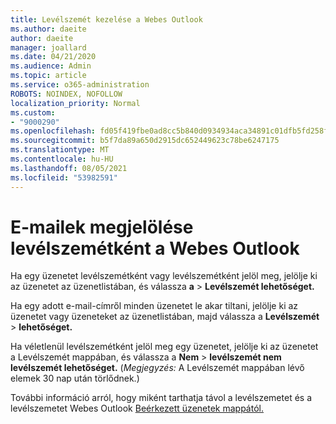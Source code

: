 ```yaml
---
title: Levélszemét kezelése a Webes Outlook
ms.author: daeite
author: daeite
manager: joallard
ms.date: 04/21/2020
ms.audience: Admin
ms.topic: article
ms.service: o365-administration
ROBOTS: NOINDEX, NOFOLLOW
localization_priority: Normal
ms.custom:
- "9000290"
ms.openlocfilehash: fd05f419fbe0ad8cc5b840d0934934aca34891c01dfb5fd258f9deba3e63ec0f
ms.sourcegitcommit: b5f7da89a650d2915dc652449623c78be6247175
ms.translationtype: MT
ms.contentlocale: hu-HU
ms.lasthandoff: 08/05/2021
ms.locfileid: "53982591"
---
```

# <a name="mark-email-messages-as-junk-in-outlook-on-the-web"></a>E-mailek megjelölése levélszemétként a Webes Outlook

Ha egy üzenetet levélszemétként vagy levélszemétként jelöl meg, jelölje ki az üzenetet az üzenetlistában, és válassza **a**  >  **Levélszemét lehetőséget.**

Ha egy adott e-mail-címről minden üzenetet le akar tiltani, jelölje ki az üzenetet vagy üzeneteket az üzenetlistában, majd válassza a **Levélszemét**  >  **lehetőséget.**

Ha véletlenül levélszemétként jelöl meg egy üzenetet, jelölje ki az üzenetet a Levélszemét mappában, és válassza a **Nem**  >  **levélszemét nem levélszemét lehetőséget.** (*Megjegyzés:* A Levélszemét mappában lévő elemek 30 nap után törlődnek.)

További információ arról, hogy miként tarthatja távol a levélszemetet és a levélszemetet Webes Outlook [Beérkezett üzenetek mappától.](https://support.office.com/article/db786e79-54e2-40cc-904f-d89d57b7f41d)